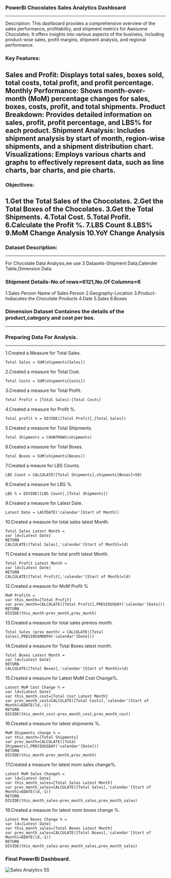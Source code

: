 ### PowerBi Chocolates Sales Analytics Dashboard
--- 
Description:
This dashboard provides a comprehensive overview of the sales performance, profitability, and shipment metrics for Awesome Chocolates. It offers insights into various aspects of the business, including product-wise sales, profit margins, shipment analysis, and regional performance.

### Key Features:

Sales and Profit: Displays total sales, boxes sold, total costs, total profit, and profit percentage.
Monthly Performance: Shows month-over-month (MoM) percentage changes for sales, boxes, costs, profit, and total shipments.
Product Breakdown: Provides detailed information on sales, profit, profit percentage, and LBS% for each product.
Shipment Analysis: Includes shipment analysis by start of month, region-wise shipments, and a shipment distribution chart.
Visualizations: Employs various charts and graphs to effectively represent data, such as line charts, bar charts, and pie charts.
---
### Objectives:
1.Get the Total Sales of the Chocolates.
2.Get the Total Boxes of the Chocolates.
3.Get the Total Shipments.
4.Total Cost.
5.Total Profit.
6.Calculate the Profit %.
7.LBS Count
8.LBS%
9.MoM Change Analysis
10.YoY Change Analysis
---
### Dataset Description:
---
For Chocolate Data Analysis,we use 3 Datasets-Shipment Data,Calender Table,Dimension Data.

### Shipment Details-No.of rows=6121,No.Of Columns=6

1.Sales Person-Name of Sales Person
2.Geography-Location
3.Product-Indiacates the Chocolate Products
4.Date
5.Sales
6.Boxes

### Dimension Dataset Containes the details of the product,category and cost per box.
---

### Preparing Data For Analysis.
---
1.Created a Measure for Total Sales.
``` dax
Total Sales = SUM(shipments[Sales])
```
2.Created a measure for Total Cost.
``` dax
Total Costs = SUM(shipments[Costs])
```
3.Created a measure for Total Profit.
``` dax
Total Profit = [Total Sales]-[Total Costs]
```
4.Created a measure for Profit %.
``` dax
Total profit % = DIVIDE([Total Profit],[Total Sales])
```
5.Created a measure for Total Shipments.
``` dax
Total Shipments = COUNTROWS(shipments)
```
6.Created a measure for Total Boxes.
``` dax
Total Boxes = SUM(shipments[Boxes])
```
7.Created a meaure for LBS Counts.
``` dax
LBS Count = CALCULATE([Total Shipments],shipments[Boxes]<50)
```
8.Created a measure for LBS %.
``` dax
LBS % = DIVIDE([LBS Count],[Total Shipments])
```
9.Created a measure for Latest Date.
``` dax
Latest Date = LASTDATE('calendar'[Start of Month])
```
10.Created a measure for total sales latest Month.
``` dax
Total Sales Latest Month = 
var ld=[Latest Date]
RETURN
CALCULATE([Total Sales],'calendar'[Start of Month]=ld)
```
11.Created a measure for total profit latest Month.
``` dax
Total Profit Latest Month = 
var ld=[Latest Date]
RETURN
CALCULATE([Total Profit],'calendar'[Start of Month]=ld)
```
12.Created a measure for MoM Profit %
``` dax
MoM Profit% = 
var this_month=[Total Profit]
var prev_month=CALCULATE([Total Profit],PREVIOUSDAY('calendar'[Date]))
RETURN
DIVIDE(this_month-prev_month,prev_month)
```
13.Created a measure for total sales previos month.
``` dax
Total Sales (prev month) = CALCULATE([Total Sales],PREVIOUSMONTH('calendar'[Date]))
```
14.Created a measure for Total Boxes latest month.
``` dax
Total Boxes Latest Month = 
var ld=[Latest Date]
RETURN
CALCULATE([Total Boxes],'calendar'[Start of Month]=ld)
```
15.Created a measure for Latest MoM Cost Change%.
``` dax
Latest MoM Cost Change % = 
var ld=[Latest Date]
var this_month_cost=[Total Cost Latest Month]
var prev_month_cost=CALCULATE([Total Costs],'calendar'[Start of Month]=EDATE(ld,-1))
RETURN
DIVIDE(this_month_cost-prev_month_cost,prev_month_cost)
```
16.Created a measure for latest shipments %.
``` dax
MoM Shipments change % = 
var this_month=[Total Shipments]
var prev_month=CALCULATE([Total Shipments],PREVIOUSDAY('calendar'[Date]))
RETURN
DIVIDE(this_month-prev_month,prev_month)
```
17.Created a measure for latest mom sales change%.
``` dax
Latest MoM Sales Change% = 
var ld=[Latest Date]
var this_month_sales=[Total Sales Latest Month]
var prev_month_sales=CALCULATE([Total Sales],'calendar'[Start of Month]=EDATE(ld,-1))
RETURN
DIVIDE(this_month_sales-prev_month_sales,prev_month_sales)
```
18.Created a measure for latest mom boxes change %.
``` dax
Latest Mom Boxes Change % = 
var ld=[Latest Date]
var this_month_sales=[Total Boxes Latest Month]
var prev_month_sales=CALCULATE([Total Boxes],'calendar'[Start of Month]=EDATE(ld,-1))
RETURN
DIVIDE(this_month_sales-prev_month_sales,prev_month_sales)
```
### Final PowerBi Dashboard.
![Sales Analytics SS](https://github.com/user-attachments/assets/35d075fc-5c62-4ae2-8076-43199f041ae3)



